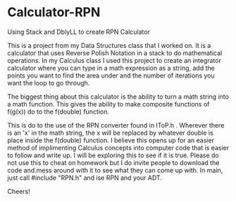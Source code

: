 # Calculator-RPN
Using Stack and DblyLL to create RPN Calculator

This is a project from my Data Structures class that I worked on. It is a calculator that uses Reverse Polish Notation
in a stack to do mathematical operations. In my Calculus class I used this project to create an integrator calculator
where you can type in a math expression as a string, add the points you want to find the area under and the number of iterations
you want the loop to go through. 

The biggest thing about this calculator is the ability to turn a math string into a math function. This gives the ability to
make composite functions of f(g(x)) do to the f(double) function.

This is do to the use of the RPN converter found in IToP.h . Wherever there is an 'x' in the math string, the x will be replaced by whatever double is place inside the f(double) function. I believe this opens up for an easier method of implimenting Calculus concepts into computer code that is easier to follow and write up. I will be exploring this to see if it is true. Please do not use this to cheat on homework but I do invite people to download the code and.mess around with it to see what they can come up with. In main, just call #include "RPN.h" and ise RPN and your ADT.

Cheers!
